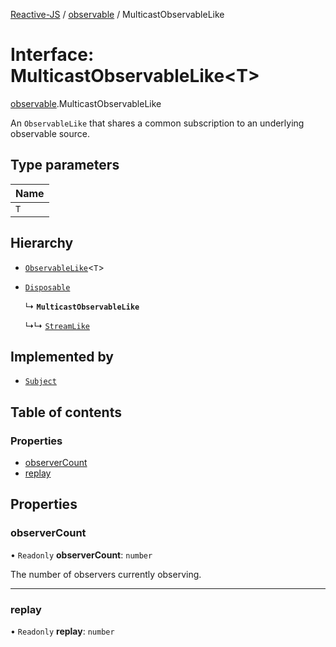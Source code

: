 [Reactive-JS](../README.md) / [observable](../modules/observable.md) / MulticastObservableLike

# Interface: MulticastObservableLike<T\>

[observable](../modules/observable.md).MulticastObservableLike

An `ObservableLike` that shares a common subscription to an underlying observable source.

## Type parameters

| Name |
| :------ |
| `T` |

## Hierarchy

- [`ObservableLike`](observable.ObservableLike.md)<`T`\>

- [`Disposable`](../classes/disposable.Disposable.md)

  ↳ **`MulticastObservableLike`**

  ↳↳ [`StreamLike`](stream.StreamLike.md)

## Implemented by

- [`Subject`](../classes/observable.Subject.md)

## Table of contents

### Properties

- [observerCount](observable.MulticastObservableLike.md#observercount)
- [replay](observable.MulticastObservableLike.md#replay)

## Properties

### observerCount

• `Readonly` **observerCount**: `number`

The number of observers currently observing.

___

### replay

• `Readonly` **replay**: `number`

